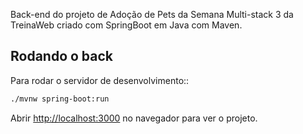 Back-end do projeto de Adoção de Pets da Semana Multi-stack 3 da TreinaWeb criado com SpringBoot em Java com Maven.

## Rodando o back

Para rodar o servidor de desenvolvimento::

```bash
./mvnw spring-boot:run
```

Abrir [http://localhost:3000](http://localhost:3000) no navegador para ver o projeto.